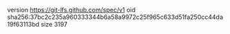 version https://git-lfs.github.com/spec/v1
oid sha256:37bc2c235a960333344b6a58a9972c25f965c633d51fa250cc44da19f63113bd
size 3197
